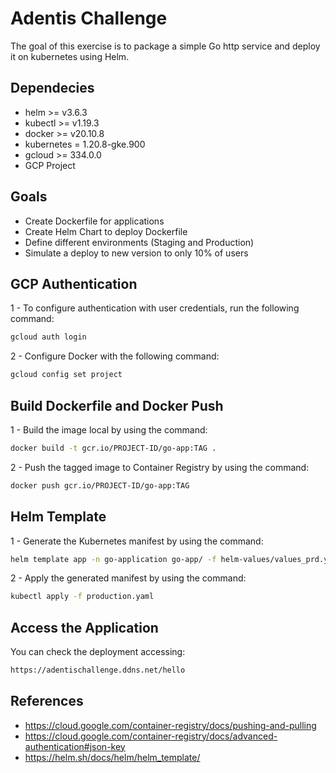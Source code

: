 # Adentis Challenge
The goal of this exercise is to package a simple Go http service and deploy it on kubernetes
using Helm. 

## Dependecies ##
- helm >= v3.6.3
- kubectl >= v1.19.3
- docker >= v20.10.8
- kubernetes = 1.20.8-gke.900
- gcloud >= 334.0.0
- GCP Project

## Goals ##
- Create Dockerfile for applications
- Create Helm Chart to deploy Dockerfile
- Define different environments (Staging and Production)
- Simulate a deploy to new version to only 10% of users

## GCP Authentication ##

1 - To configure authentication with user credentials, run the following command:
```bash
gcloud auth login    
```
2 - Configure Docker with the following command:
```bash
gcloud config set project     
```

## Build Dockerfile and Docker Push

1 - Build the image local by using the command:
```bash
docker build -t gcr.io/PROJECT-ID/go-app:TAG .     
```

2 - Push the tagged image to Container Registry by using the command:
```bash
docker push gcr.io/PROJECT-ID/go-app:TAG     
```
## Helm Template ##

1 - Generate the Kubernetes manifest by using the command:
```bash
helm template app -n go-application go-app/ -f helm-values/values_prd.yaml >> production.yaml     
```

2 - Apply the generated manifest by using the command:
```bash
kubectl apply -f production.yaml     
```

## Access the Application ##

You can check the deployment accessing:
```bash
https://adentischallenge.ddns.net/hello     
```

## References ##
- https://cloud.google.com/container-registry/docs/pushing-and-pulling
- https://cloud.google.com/container-registry/docs/advanced-authentication#json-key
- https://helm.sh/docs/helm/helm_template/
